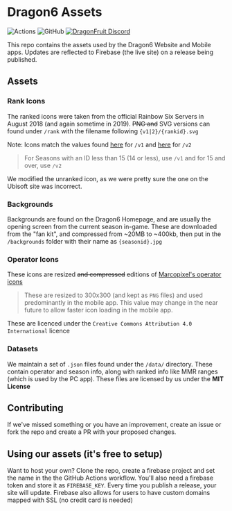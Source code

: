 # Dragon6 Assets

![Actions](https://github.com/dragonfruitnetwork/Dragon6-Assets/workflows/Publish/badge.svg)
![GitHub](https://img.shields.io/github/license/dragonfruitnetwork/Dragon6-Assets)
[![DragonFruit Discord](https://img.shields.io/discord/482528405292843018?label=Discord)](https://dragon6.dragonfruit.network/discord)

This repo contains the assets used by the Dragon6 Website and Mobile apps. Updates are reflected to Firebase (the live site) on a release being published.

## Assets
### Rank Icons
The ranked icons were taken from the official Rainbow Six Servers in August 2018 (and again sometime in 2019). ~~PNG and~~ SVG versions can found under `/rank` with the filename following `{v1|2}/{rankid}.svg` 

Note: Icons match the values found [here](https://github.com/dragonfruitnetwork/Dragon6-API/blob/248c655fadf762c9f4c3a053ad0171ecf885d25e/Dragon6-API/References.cs#L24) for `/v1` and [here](https://github.com/dragonfruitnetwork/Dragon6-API/blob/248c655fadf762c9f4c3a053ad0171ecf885d25e/Dragon6-API/References.cs#L58) for `/v2`
> For Seasons with an ID less than 15 (14 or less), use `/v1` and for 15 and over, use `/v2`

We modified the unranked icon, as we were pretty sure the one on the Ubisoft site was incorrect.

### Backgrounds
Backgrounds are found on the Dragon6 Homepage, and are usually the opening screen from the current season in-game. These are downloaded from the "fan kit", and compressed from ~20MB to ~400kb, then put in the `/backgrounds` folder with their name as `{seasonid}.jpg`


### Operator Icons
These icons are resized ~~and compressed~~ editions of [Marcopixel's operator icons](https://github.com/marcopixel/r6-operatoricons/tree/master/static/icons/png)
> These are resized to 300x300 (and kept as `PNG` files) and used predominantly in the mobile app. This value may change in the near future to allow faster icon loading in the mobile app.

These are licenced under the `Creative Commons Attribution 4.0 International` licence

### Datasets
We maintain a set of `.json` files found under the `/data/` directory. These contain operator and season info, along with ranked info like MMR ranges (which is used by the PC app). These files are licensed by us under the **MIT License**

## Contributing
If we've missed something or you have an improvement, create an issue or fork the repo and create a PR with your proposed changes. 

## Using our assets (it's free to setup)
Want to host your own? Clone the repo, create a firebase project and set the name in the the GitHub Actions workflow. You'll also need a firebase token and store it as `FIREBASE_KEY`. Every time you publish a release, your site will update. Firebase also allows for users to have custom domains mapped with SSL (no credit card is needed)

